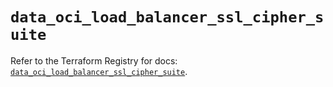 # `data_oci_load_balancer_ssl_cipher_suite`

Refer to the Terraform Registry for docs: [`data_oci_load_balancer_ssl_cipher_suite`](https://registry.terraform.io/providers/hashicorp/oci/7.19.0/docs/data-sources/load_balancer_ssl_cipher_suite).
